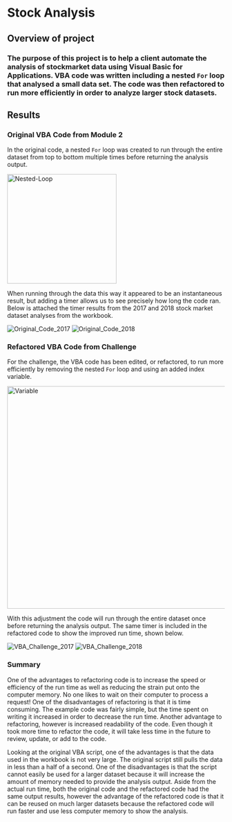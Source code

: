 # Stock Analysis

## Overview of project

### The purpose of this project is to help a client automate the analysis of stockmarket data using Visual Basic for Applications. VBA code was written including a nested `For` loop that analysed a small data set. The code was then refactored to run more efficiently in order to analyze larger stock datasets.

## Results

### Original VBA Code from Module 2

In the original code, a nested `For` loop was created to run through the entire dataset from top to bottom multiple times before returning the analysis output. 

<img width="253" alt="Nested-Loop" src="https://user-images.githubusercontent.com/111471057/188754195-35d37da9-8f8b-4eae-b280-0250e9b0a8b4.png">

When running through the data this way it appeared to be an instantaneous result, but adding a timer allows us to see precisely how long the code ran. Below is attached the timer results from the 2017 and 2018 stock market dataset analyses from the workbook.

![Original_Code_2017](https://user-images.githubusercontent.com/111471057/188507732-a3e1eea2-ab3c-4a42-8459-ceb2ee98719c.png)       ![Original_Code_2018](https://user-images.githubusercontent.com/111471057/188507738-24a07831-976a-45a0-ace5-502d98e8e692.png)

### Refactored VBA Code from Challenge

For the challenge, the VBA code has been edited, or refactored, to run more efficiently by removing the nested `For` loop and using an added index variable. 

<img width="514" alt="Variable" src="https://user-images.githubusercontent.com/111471057/188754607-2e7a2ee6-ec3b-4e07-85e3-111c28992e82.png">

With this adjustment the code will run through the entire dataset once before returning the analysis output. The same timer is included in the refactored code to show the improved run time, shown below. 

![VBA_Challenge_2017](https://user-images.githubusercontent.com/111471057/188508027-d1da57a8-b423-44fe-addd-6b1eaef71f40.png)     ![VBA_Challenge_2018](https://user-images.githubusercontent.com/111471057/188508030-4218a0fe-7343-4ce7-a1da-4ada127a3280.png)

### Summary

One of the advantages to refactoring code is to increase the speed or efficiency of the run time as well as reducing the strain put onto the computer memory. No one likes to wait on their computer to process a request! One of the disadvantages of refactoring is that it is time consuming. The example code was fairly simple, but the time spent on writing it increased in order to decrease the run time. Another advantage to refactoring, however is increased readability of the code. Even though it took more time to refactor the code, it will take less time in the future to review, update, or add to the code.

Looking at the original VBA script, one of the advantages is that the data used in the workbook is not very large. The original script still pulls the data in less than a half of a second. One of the disadvantages is that the script cannot easily be used for a larger dataset because it will increase the amount of memory needed to provide the analysis output. Aside from the actual run time, both the original code and the refactored code had the same output results, however the advantage of the refactored code is that it can be reused on much larger datasets because the refactored code will run faster and use less computer memory to show the analysis. 
